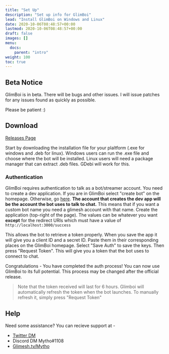 ```yaml
---
title: "Set Up"
description: "Set up info for GlimBoi"
lead: "Install GlimBoi on Windows and Linux"
date: 2020-10-06T08:48:57+00:00
lastmod: 2020-10-06T08:48:57+00:00
draft: false
images: []
menu:
  docs:
    parent: "intro"
weight: 100
toc: true
---
```


## Beta Notice


GlimBoi is in beta. There will be bugs and other issues. I will issue patches for any issues found as quickly as possible. 

Please be patient :)

## Download

[Releases Page](https://github.com/aMytho/GlimBoi/releases/latest)

Start by downloading the installation file for your plaltform (.exe for windows and .deb for linux). Windows users can run the .exe file and choose where the bot will be installed. Linux users will need a package manager that can extract .deb files. GDebi will work for this.


### Authentication

GlimBoi requires authentication to talk as a bot/streamer account. You need to create a dev application. If you are in GlimBoi select "create bot" on the homepage. Otherwise, go [here](https://glimesh.tv/users/settings/applications). **The account that creates the dev app will be the account the bot uses to talk to chat.** This means that if you want a custom bot name you need a glimesh account with that name. Create the application (top-right of the page). The values can be whatever you want **except** for the redirect URIs which must have a value of `http://localhost:3000/success`  

This allows the bot to retrieve a token properly. When you save the app it will give you a client ID and a secret ID. Paste them in their corresponding places on the GlimBoi homepage. Select "Save Auth" to save the keys. Then press "Request Token". This will give you a token that the bot uses to connect to chat. 

Congratulations - You have completed the auth process!
You can now use GlimBoi to its full potential. This process may be changed after the official release.

> Note that the token received will last for 6 hours. Glimboi will automatically refresh the token when the bot launches. To manually refresh it, simply press "Request Token"


## Help

Need some assistance? You can recieve support at -
- [Twitter DM](https://twitter.com/MythoGM)
- Discord DM Mytho#1108
- [Glimesh.tv/Mytho](https://glimesh.tv/Mytho)
